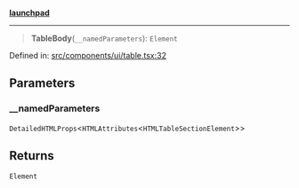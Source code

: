 [**launchpad**](index.md)

***

> **TableBody**(`__namedParameters`): `Element`

Defined in: [src/components/ui/table.tsx:32](https://github.com/victorbratov/launchpad/blob/76a3946e066bd4867b4d8959b0de6dc2965f2137/src/components/ui/table.tsx#L32)

## Parameters

### \_\_namedParameters

`DetailedHTMLProps`\<`HTMLAttributes`\<`HTMLTableSectionElement`\>\>

## Returns

`Element`
